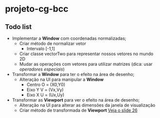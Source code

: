 # projeto-cg-bcc

## Todo list

- Implementar a **Window** com coordenadas normalizadas;
    - Criar método de normalizar vetor
      - Intervalo [-1,1]
    - Criar classe vectorTwo para representar nossos vetores no mundo 2D
    - Mudar as operações com vetores para utilizar matrizes (dica: usar _operadores especiais_)
- Transformar a **Window** para ter o efeito na área de desenho;
    - Alteração na UI para manipular a **Window**
        - Centro  O = (X0,Y0)
        - Eixo Y  V = (Vx,Vy)
        - Eixo X  U = (Ux,Uy)
- Transformar as **Viewport** para ver o efeito na área de desenho;
    - Alteração na UI para alterar as dimensões da janela de visualização
    - Criar método de transformada de **Viewport** [Veja o slide 26](https://moodle.utfpr.edu.br/pluginfile.php/2706442/mod_page/content/2/CG%20-%20Aula06%20-%20window%20e%20viewport.pdf)